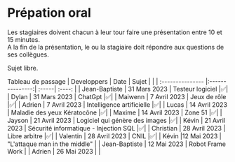 # Prépation oral
Les stagiaires doivent chacun à leur tour faire une présentation entre 10 et 15 minutes.  
A la fin de la présentation, le ou la stagiaire doit répondre aux questions de ses collègues.

Sujet libre.  

Tableau de passage
| Developpers  | Date          | Sujet |     |
| :--------------- |:---------------:| :-----| :----: |
| Jean-Baptiste  |   31 Mars 2023        |  Testeur logiciel  |✅|
| Dylan  | 31 Mars 2023             |   ChatGpt |✅|
| Maiwenn  | 7 Avril 2023          |    Jeux de rôle |✅|
| Adrien  | 7 Avril 2023          |    Intelligence artificielle |✅|
| Lucas  | 14 Avril 2023          |    Maladie des yeux Kératocône |✅|
| Maxime  | 14 Avril 2023          |    Zone 51 |✅|
| Jayson  | 21 Avril 2023          |    Logiciel qui génère des images |✅|
| Kévin  | 21 Avril 2023          |    Sécurité informatique - Injection SQL |✅|
| Christian  | 28 Avril 2023          |    Libre arbitre |✅|
| Valentin  | 28 Avril 2023          |    CNIL |✅|
| Kévin |12 Mai 2023          | "L'attaque man in the middle" |
| Jean-Baptiste  | 12 Mai 2023 | Robot Frame Work |
| Adrien  | 26 Mai 2023 |   |

